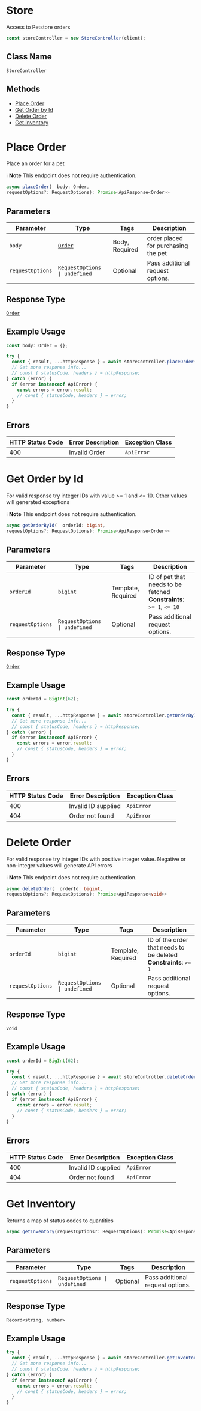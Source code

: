 # Store

Access to Petstore orders

```ts
const storeController = new StoreController(client);
```

## Class Name

`StoreController`

## Methods

* [Place Order](../../doc/controllers/store.md#place-order)
* [Get Order by Id](../../doc/controllers/store.md#get-order-by-id)
* [Delete Order](../../doc/controllers/store.md#delete-order)
* [Get Inventory](../../doc/controllers/store.md#get-inventory)


# Place Order

Place an order for a pet

:information_source: **Note** This endpoint does not require authentication.

```ts
async placeOrder(  body: Order,
requestOptions?: RequestOptions): Promise<ApiResponse<Order>>
```

## Parameters

| Parameter | Type | Tags | Description |
|  --- | --- | --- | --- |
| `body` | [`Order`](../../doc/models/order.md) | Body, Required | order placed for purchasing the pet |
| `requestOptions` | `RequestOptions \| undefined` | Optional | Pass additional request options. |

## Response Type

[`Order`](../../doc/models/order.md)

## Example Usage

```ts
const body: Order = {};

try {
  const { result, ...httpResponse } = await storeController.placeOrder(body);
  // Get more response info...
  // const { statusCode, headers } = httpResponse;
} catch (error) {
  if (error instanceof ApiError) {
    const errors = error.result;
    // const { statusCode, headers } = error;
  }
}
```

## Errors

| HTTP Status Code | Error Description | Exception Class |
|  --- | --- | --- |
| 400 | Invalid Order | `ApiError` |


# Get Order by Id

For valid response try integer IDs with value >= 1 and <= 10. Other values will generated exceptions

:information_source: **Note** This endpoint does not require authentication.

```ts
async getOrderById(  orderId: bigint,
requestOptions?: RequestOptions): Promise<ApiResponse<Order>>
```

## Parameters

| Parameter | Type | Tags | Description |
|  --- | --- | --- | --- |
| `orderId` | `bigint` | Template, Required | ID of pet that needs to be fetched<br>**Constraints**: `>= 1`, `<= 10` |
| `requestOptions` | `RequestOptions \| undefined` | Optional | Pass additional request options. |

## Response Type

[`Order`](../../doc/models/order.md)

## Example Usage

```ts
const orderId = BigInt(62);

try {
  const { result, ...httpResponse } = await storeController.getOrderById(orderId);
  // Get more response info...
  // const { statusCode, headers } = httpResponse;
} catch (error) {
  if (error instanceof ApiError) {
    const errors = error.result;
    // const { statusCode, headers } = error;
  }
}
```

## Errors

| HTTP Status Code | Error Description | Exception Class |
|  --- | --- | --- |
| 400 | Invalid ID supplied | `ApiError` |
| 404 | Order not found | `ApiError` |


# Delete Order

For valid response try integer IDs with positive integer value. Negative or non-integer values will generate API errors

:information_source: **Note** This endpoint does not require authentication.

```ts
async deleteOrder(  orderId: bigint,
requestOptions?: RequestOptions): Promise<ApiResponse<void>>
```

## Parameters

| Parameter | Type | Tags | Description |
|  --- | --- | --- | --- |
| `orderId` | `bigint` | Template, Required | ID of the order that needs to be deleted<br>**Constraints**: `>= 1` |
| `requestOptions` | `RequestOptions \| undefined` | Optional | Pass additional request options. |

## Response Type

`void`

## Example Usage

```ts
const orderId = BigInt(62);

try {
  const { result, ...httpResponse } = await storeController.deleteOrder(orderId);
  // Get more response info...
  // const { statusCode, headers } = httpResponse;
} catch (error) {
  if (error instanceof ApiError) {
    const errors = error.result;
    // const { statusCode, headers } = error;
  }
}
```

## Errors

| HTTP Status Code | Error Description | Exception Class |
|  --- | --- | --- |
| 400 | Invalid ID supplied | `ApiError` |
| 404 | Order not found | `ApiError` |


# Get Inventory

Returns a map of status codes to quantities

```ts
async getInventory(requestOptions?: RequestOptions): Promise<ApiResponse<Record<string, number>>>
```

## Parameters

| Parameter | Type | Tags | Description |
|  --- | --- | --- | --- |
| `requestOptions` | `RequestOptions \| undefined` | Optional | Pass additional request options. |

## Response Type

`Record<string, number>`

## Example Usage

```ts
try {
  const { result, ...httpResponse } = await storeController.getInventory();
  // Get more response info...
  // const { statusCode, headers } = httpResponse;
} catch (error) {
  if (error instanceof ApiError) {
    const errors = error.result;
    // const { statusCode, headers } = error;
  }
}
```

